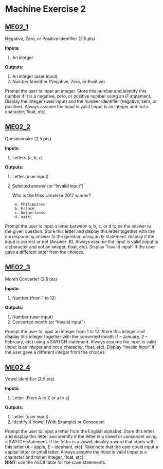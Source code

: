 # Machine Exercise 2

## [ME02_1](me02_1.c)
Negative, Zero, or Positive Identifier (2.5 pts)

**Inputs:**

1. An integer

**Outputs:**

1. An integer (user input)
2. Number Identifier (Negative, Zero, or Positive)

Prompt the user to input an integer. Store this number and identify this number if it is a negative, zero, or positive number using an IF statement. Display the integer (user input) and the number identifier (negative, zero, or positive). Always assume the input is valid (input is an integer and not a character, float, etc).

## [ME02_2](me02_2.c)
Questionnaire (2.5 pts)

**Inputs:**

1. Letters (a, b, c)

**Outputs:**

1. Letter (user input)
2. Selected answer (or “Invalid input”)

	Who is the Miss Universe 2017 winner?

		a. Philippines  
		b. France  
		c. Netherlands  
		d. Haiti

Prompt the user to input a letter between a, b, c, or d to be the answer to the given question. Store this letter and display this letter together with the corresponding answer to the question using an IF statement. Display if the input is correct or not (Answer: B). Always assume the input is valid (input is a character and not an integer, float, etc). Display “Invalid Input” if the user gave a different letter from the choices.

## [ME02_3](me02_3.c)
Month Converter (2.5 pts)

**Inputs:**

1. Number (from 1 to 12)

**Outputs:**

1. Number (user input)
2. Converted month (or “Invalid input”)

Prompt the user to input an integer from 1 to 12. Store this integer and display this integer together with the converted month (1 – January, 2 – February, etc) using a SWITCH statement. Always assume the input is valid (input is an integer and not a character, float, etc). Display “Invalid Input” if the user gave a different integer from the choices.

## [ME02_4](me02_4.c)
Vowel Identifier (2.5 pts)

**Inputs:**

1. Letter (From A to Z or a to z)

**Outputs:**

1. Letter (user input)
2. Identify if Vowel (With Example) or Consonant

Prompt the user to input a letter from the English alphabet. Store this letter and display this letter and identify if the letter is a vowel or consonant using a SWITCH statement. If the letter is a vowel, display a word that starts with this letter (A – apple, E – elephant, etc). Take note that the user could input a capital letter or small letter. Always assume the input is valid (input is a character and not an integer, float, etc).  
**HINT:** use the ASCII table for the case statements.
